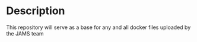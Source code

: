 # Description
This repository will serve as a base for any and all docker files uploaded by the JAMS team
